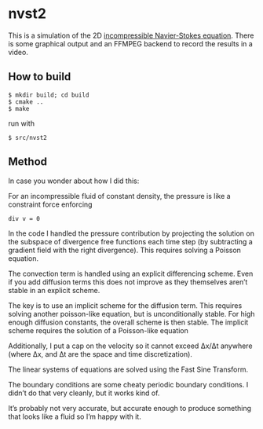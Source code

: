 # nvst2

This is a simulation of the 2D [incompressible Navier-Stokes equation][1]. There is
some graphical output and an FFMPEG backend to record the results in a video.

[1]: https://en.wikipedia.org/wiki/Navier%E2%80%93Stokes_equations#Incompressible_flow

## How to build

```
$ mkdir build; cd build
$ cmake ..
$ make
```

run with

```
$ src/nvst2
```

## Method

In case you wonder about how I did this:


For an incompressible fluid of constant density, the pressure is like a constraint force enforcing

```div v = 0```

In the code I handled the pressure contribution by projecting the solution on
the subspace of divergence free functions each time step (by subtracting a
gradient field with the right divergence).
This requires solving a Poisson equation.

The convection term is handled using an explicit differencing scheme. Even if
you add diffusion terms this does not improve as they themselves aren’t stable
in an explicit scheme.

The key is to use an implicit scheme for the diffusion term. This requires
solving another poisson-like equation, but is unconditionally stable. For high
enough diffusion constants, the overall scheme is then stable.
The implicit scheme requires the solution of a Poisson-like equation

Additionally, I put a cap on the velocity so it cannot exceed Δx/Δt anywhere
(where Δx, and Δt are the space and time discretization).

The linear systems of equations are solved using the Fast Sine Transform.

The boundary conditions are some cheaty periodic boundary conditions. I didn’t do that very cleanly, but it works kind of.

It’s probably not very accurate, but accurate enough to produce something that looks like a fluid so I’m happy with it.

